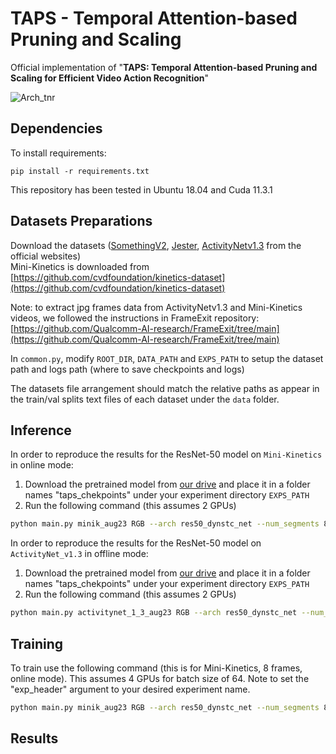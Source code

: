 # TAPS - Temporal Attention-based Pruning and Scaling

Official implementation of "**TAPS: Temporal Attention-based Pruning and Scaling for Efficient Video Action Recognition**"

![Arch_tnr](https://github.com/tapsdyn/TAPS/assets/141319872/64c434f2-fa00-4cac-9870-2ba41b85a491)


## Dependencies
To install requirements:
```
pip install -r requirements.txt
```
This repository has been tested in Ubuntu 18.04 and Cuda 11.3.1

## Datasets Preparations
Download the datasets ([SomethingV2](https://developer.qualcomm.com/software/ai-datasets/something-something), [Jester](https://developer.qualcomm.com/software/ai-datasets/jester), [ActivityNetv1.3](http://activity-net.org/) from the official websites)<br />
Mini-Kinetics is downloaded from [https://github.com/cvdfoundation/kinetics-dataset](https://github.com/cvdfoundation/kinetics-dataset)<br />

Note: to extract jpg frames data from ActivityNetv1.3 and Mini-Kinetics videos, we followed the instructions in FrameExit repository:<br />
[https://github.com/Qualcomm-AI-research/FrameExit/tree/main](https://github.com/Qualcomm-AI-research/FrameExit/tree/main)<br />

In `common.py`,  modify `ROOT_DIR`, `DATA_PATH` and `EXPS_PATH` to setup the dataset path and logs path (where to save checkpoints and logs)

The datasets file arrangement should match the relative paths as appear in the train/val splits text files of each dataset under the `data` folder.

## Inference
In order to reproduce the results for the ResNet-50 model on `Mini-Kinetics` in online mode:

1. Download the pretrained model from [our drive](https://drive.google.com/drive/folders/12KYVL9y_c9jJcvprx3aMnMiniljCm7qv?usp=sharing) and place it in a folder names "taps_chekpoints" under your experiment directory `EXPS_PATH`
2. Run the following command (this assumes 2 GPUs)
```bash
python main.py minik_aug23 RGB --arch res50_dynstc_net --num_segments 8 --npb --gate_hidden_dim 1024 --gbn --grelu --shift --online_shift --TDCP_attn --TDCP_soft_mask --TDCP_attn_PE --TDCP_mul_MHA --TDCP_attn_num_heads 4 --TDCP_mul_MHA_disable_ffn --TDCP_attn_online_inf --pn_num_output 1 --batch-size 32 -j 10 --gpus 0 1 --test_from taps_checkpoints/minik_online_8_frames/ckpt.best.pth.tar --skip_log
```
In order to reproduce the results for the ResNet-50 model on `ActivityNet_v1.3` in offline mode:

1. Download the pretrained model from [our drive](https://drive.google.com/drive/folders/12KYVL9y_c9jJcvprx3aMnMiniljCm7qv?usp=sharing) and place it in a folder names "taps_chekpoints" under your experiment directory `EXPS_PATH`
2. Run the following command (this assumes 2 GPUs)
```bash
python main.py activitynet_1_3_aug23 RGB --arch res50_dynstc_net --num_segments 8 --npb --gate_hidden_dim 1024 --gbn --grelu --TDCP_attn --TDCP_soft_mask --TDCP_attn_PE --TDCP_mul_MHA --TDCP_attn_num_heads 4 --TDCP_mul_MHA_disable_ffn --pn_num_output 1 --batch-size 32 -j 7 --gpus 0 1 --test_from taps_checkpoints/activitynet_offline_8_frames/ckpt.best.pth.tar --skip_log
```


## Training
To train use the following command (this is for Mini-Kinetics, 8 frames, online mode). This assumes 4 GPUs for batch size of 64.
Note to set the "exp_header" argument to your desired experiment name.
```bash
python main.py minik_aug23 RGB --arch res50_dynstc_net --num_segments 8 --lr 0.01 --lr_steps 20 40 --epochs 50 --wd 1e-4 --npb --init_tau 0.67 --gate_hidden_dim 1024 --gbn --grelu --shift --online_shift --sparsity_lambda 5.0 --den_target 0.45 --TDCP_attn --TDCP_soft_mask --TDCP_attn_PE --TDCP_mul_MHA --TDCP_attn_num_heads 4 --TDCP_mul_MHA_disable_ffn --pn_num_output 1 --sparsity_warmup_start 10 --sparsity_warmup_end 30 --warmup_hard_gates_disable --batch-size 64 -j 20 --gpus 0 1 2 3 --exp_header minik_r50_bs64_taps_onl_dt045
```

## Results
